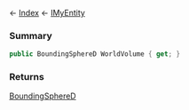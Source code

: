 ← [Index](Api-Index) ← [IMyEntity](VRage.Game.ModAPI.Ingame.IMyEntity)

### Summary

```csharp
public BoundingSphereD WorldVolume { get; }
```

### Returns

[BoundingSphereD](VRageMath.BoundingSphereD)

